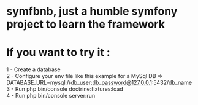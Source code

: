 # symfbnb, just a humble symfony project to learn the framework

# If you want to try it :

 1 - Create a database      
 2 - Configure your env file like this example for a MySql DB => DATABASE_URL=mysql://db_user:db_password@127.0.0.1:5432/db_name      
 3 - Run php bin/console doctrine:fixtures:load      
 4 - Run php bin/console server:run   
